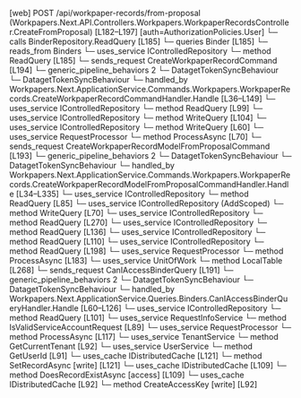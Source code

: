 [web] POST /api/workpaper-records/from-proposal  (Workpapers.Next.API.Controllers.Workpapers.WorkpaperRecordsController.CreateFromProposal)  [L182–L197] [auth=AuthorizationPolicies.User]
  └─ calls BinderRepository.ReadQuery [L185]
  └─ queries Binder [L185]
    └─ reads_from Binders
  └─ uses_service IControlledRepository<Binder>
    └─ method ReadQuery [L185]
  └─ sends_request CreateWorkpaperRecordCommand [L194]
    └─ generic_pipeline_behaviors 2
      └─ DatagetTokenSyncBehaviour
      └─ DatagetTokenSyncBehaviour
    └─ handled_by Workpapers.Next.ApplicationService.Commands.Workpapers.WorkpaperRecords.CreateWorkpaperRecordCommandHandler.Handle [L36–L149]
      └─ uses_service IControlledRepository<Binder>
        └─ method ReadQuery [L99]
      └─ uses_service IControlledRepository<LoanMatrix>
        └─ method WriteQuery [L104]
      └─ uses_service IControlledRepository<WorkpaperRecord>
        └─ method WriteQuery [L60]
      └─ uses_service RequestProcessor
        └─ method ProcessAsync [L70]
  └─ sends_request CreateWorkpaperRecordModelFromProposalCommand [L193]
    └─ generic_pipeline_behaviors 2
      └─ DatagetTokenSyncBehaviour
      └─ DatagetTokenSyncBehaviour
    └─ handled_by Workpapers.Next.ApplicationService.Commands.Workpapers.WorkpaperRecords.CreateWorkpaperRecordModelFromProposalCommandHandler.Handle [L34–L335]
      └─ uses_service IControlledRepository<BinderRecordTemplate>
        └─ method ReadQuery [L85]
      └─ uses_service IControlledRepository<RecordStatus> (AddScoped)
        └─ method WriteQuery [L70]
      └─ uses_service IControlledRepository<RollOverRecord>
        └─ method ReadQuery [L270]
      └─ uses_service IControlledRepository<SourceAccount>
        └─ method ReadQuery [L136]
      └─ uses_service IControlledRepository<WorkpaperRecordTemplate>
        └─ method ReadQuery [L110]
      └─ uses_service IControlledRepository<Worksheet>
        └─ method ReadQuery [L198]
      └─ uses_service RequestProcessor
        └─ method ProcessAsync [L183]
      └─ uses_service UnitOfWork
        └─ method LocalTable [L268]
  └─ sends_request CanIAccessBinderQuery [L191]
    └─ generic_pipeline_behaviors 2
      └─ DatagetTokenSyncBehaviour
      └─ DatagetTokenSyncBehaviour
    └─ handled_by Workpapers.Next.ApplicationService.Queries.Binders.CanIAccessBinderQueryHandler.Handle [L60–L126]
      └─ uses_service IControlledRepository<Binder>
        └─ method ReadQuery [L101]
      └─ uses_service RequestInfoService
        └─ method IsValidServiceAccountRequest [L89]
      └─ uses_service RequestProcessor
        └─ method ProcessAsync [L117]
      └─ uses_service TenantService
        └─ method GetCurrentTenant [L92]
      └─ uses_service UserService
        └─ method GetUserId [L91]
      └─ uses_cache IDistributedCache [L121]
        └─ method SetRecordAsync [write] [L121]
      └─ uses_cache IDistributedCache [L109]
        └─ method DoesRecordExistAsync [access] [L109]
      └─ uses_cache IDistributedCache [L92]
        └─ method CreateAccessKey [write] [L92]

